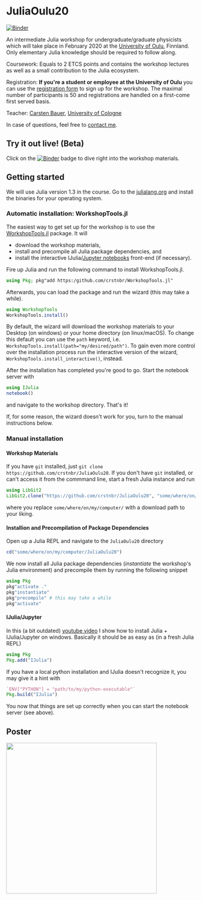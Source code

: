 # JuliaOulu20

[![Binder](https://mybinder.org/badge_logo.svg)](https://mybinder.org/v2/gh/crstnbr/JuliaOulu20/master)

An intermediate Julia workshop for undergraduate/graduate physicists which will take place in February 2020 at the [University of Oulu](https://www.oulu.fi/university/), Finnland. Only elementary Julia knowledge should be required to follow along.

Coursework: Equals to 2 ETCS points and contains the workshop lectures as well as a small contribution to the Julia ecosystem.

Registration: **If you're a student or employee at the University of Oulu** you can use the [registration form](http://tinyurl.com/juliaoulu20) to sign up for the workshop. The maximal number of participants is 50 and registrations are handled on a first-come first served basis.

Teacher: [Carsten Bauer](http://github.com/crstnbr), [University of Cologne](https://www.portal.uni-koeln.de/index.php?id=9441&L=1)

In case of questions, feel free to [contact me](http://github.com/crstnbr).

## Try it out live! (Beta)

Click on the [![Binder](https://mybinder.org/badge_logo.svg)](https://mybinder.org/v2/gh/crstnbr/JuliaOulu20/master) badge to dive right into the workshop materials.

## Getting started

We will use Julia version 1.3 in the course. Go to the [julialang.org](https://julialang.org/downloads/) and install the binaries for your operating system.

### Automatic installation: WorkshopTools.jl
The easiest way to get set up for the workshop is to use the [WorkshopTools.jl](https://github.com/crstnbr/WorkshopTools.jl) package. It will
* download the workshop materials,
* install and precompile all Julia package dependencies, and
* install the interactive IJulia/[Jupyter notebooks](http://jupyter.org) front-end (if necessary).

Fire up Julia and run the following command to install WorkshopTools.jl.
```julia
using Pkg; pkg"add https:/github.com/crstnbr/WorkshopTools.jl"
```

Afterwards, you can load the package and run the wizard (this may take a while).
```julia
using WorkshopTools
WorkshopTools.install()
```

By default, the wizard will download the workshop materials to your Desktop (on windows) or your home directory (on linux/macOS). To change this default you can use the `path` keyword, i.e. `WorkshopTools.install(path="my/desired/path")`. To gain even more control over the installation process run the interactive version of the wizard, `WorkshopTools.install_interactive()`, instead.

After the installation has completed you're good to go. Start the notebook server with
```julia
using IJulia
notebook()
```
and navigate to the workshop directory. That's it!

If, for some reason, the wizard doesn't work for you, turn to the manual instructions below.


### Manual installation

#### Workshop Materials

If you have `git` installed, just `git clone https://github.com/crstnbr/JuliaOulu20`. If you don't have `git` installed, or can't access it from the commmand line, start a fresh Julia instance and run
```julia
using LibGit2
LibGit2.clone("https://github.com/crstnbr/JuliaOulu20", "some/where/on/my/computer/JuliaOulu20")
```
where you replace `some/where/on/my/computer/` with a download path to your liking.

#### Installion and Precompilation of Package Dependencies

Open up a Julia REPL and navigate to the `JuliaOulu20` directory
```julia
cd("some/where/on/my/computer/JuliaOulu20")
```
We now install all Julia package dependencies (*instantiate* the workshop's Julia environment) and precompile them by running the following snippet
```julia
using Pkg
pkg"activate ."
pkg"instantiate"
pkg"precompile" # this may take a while
pkg"activate"
```

#### IJulia/Jupyter

In this (a bit outdated) [youtube video](https://www.youtube.com/watch?v=4Rnm0n39DCs) I show how to install Julia + IJulia/Jupyter on windows. Basically it should be as easy as (in a fresh Julia REPL)
```julia
using Pkg
Pkg.add("IJulia")
```
If you have a local python installation and IJulia doesn't recognize it, you may give it a hint with
```julia
`ENV["PYTHON"] = "path/to/my/python-executable"`
Pkg.build("IJulia")
```

You now that things are set up correctly when you can start the notebook server (see above).

## Poster

<a href="https://github.com/crstnbr/JuliaOulu20/raw/master/orga/poster.pdf"><img src="https://github.com/crstnbr/JuliaOulu20/raw/master/orga/poster.png" width=400px></a>
